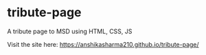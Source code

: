# tribute-page
A tribute page to MSD using HTML, CSS, JS

Visit the site here: https://anshikasharma210.github.io/tribute-page/
